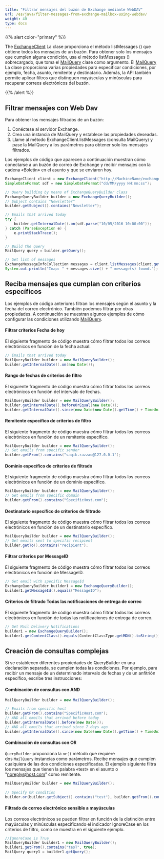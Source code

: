 ```yaml
---
title: "Filtrar mensajes del buzón de Exchange mediante WebDAV"
url: /es/java/filter-messages-from-exchange-mailbox-using-webdav/
weight: 40
type: docs
---
```


{{% alert color="primary" %}}

The [ExchangeClient](http://www.aspose.com/api/java/email/com.aspose.email/classes/ExchangeClient) La clase proporciona el método listMessages () que obtiene todos los mensajes de un buzón. Para obtener solo los mensajes que cumplen alguna condición, usa el método listMessages () sobrecargado, que toma el [MailQuery](http://www.aspose.com/api/java/email/com.aspose.email/classes/MailQuery) clase como argumento. El [MailQuery](http://www.aspose.com/api/java/email/com.aspose.email/classes/MailQuery) La clase proporciona varias propiedades para especificar condiciones, por ejemplo, fecha, asunto, remitente y destinatario. Además, la API también permite aplicar filtros que distinguen mayúsculas y minúsculas para recuperar correos electrónicos del buzón.

{{% /alert %}}
## **Filtrar mensajes con Web Dav**
Para obtener los mensajes filtrados de un buzón:

1. Conéctese al servidor Exchange.
1. Crea una instancia de MailQuery y establece las propiedades deseadas.
1. Llame al método ExchangeClient.listMessages (consulta MailQuery) y pase la MailQuery a los parámetros para obtener solo los mensajes filtrados.

Los ejemplos de código que aparecen a continuación muestran cómo conectarse a un buzón de correo de Exchange y recibir mensajes con la cadena «Boletín» en el asunto y que se enviaron hoy.


~~~Java
ExchangeClient client = new ExchangeClient("http://MachineName/exchange/Username", "username", "password", "domain");
SimpleDateFormat sdf = new SimpleDateFormat("dd/MM/yyyy HH:mm:ss");

// Query building by means of ExchangeQueryBuilder class
ExchangeQueryBuilder builder = new ExchangeQueryBuilder();
// Subject contains "Newsletter"
builder.getSubject().contains("Newsletter");

// Emails that arrived today
try {
	builder.getInternalDate().on(sdf.parse("10/05/2016 10:00:00"));
} catch (ParseException e) {
	e.printStackTrace();
}

// Build the query
MailQuery query = builder.getQuery();

// Get list of messages
ExchangeMessageInfoCollection messages = client.listMessages(client.getMailboxInfo().getInboxUri(), query, false);
System.out.println("Imap: " + messages.size() + " message(s) found.");
~~~
## **Reciba mensajes que cumplan con criterios específicos**
Los ejemplos de código anteriores filtran los mensajes según el asunto y la fecha del correo electrónico. También podemos filtrar por otras propiedades. A continuación se muestran algunos ejemplos de cómo configurar las condiciones utilizando [MailQuery](http://www.aspose.com/api/java/email/com.aspose.email/classes/MailQuery).
#### **Filtrar criterios Fecha de hoy**
El siguiente fragmento de código muestra cómo filtrar todos los correos electrónicos en función de la fecha actual.


~~~Java
// Emails that arrived today
MailQueryBuilder builder = new MailQueryBuilder();
builder.getInternalDate().on(new Date());
~~~
#### **Rango de fechas de criterios de filtro**
El siguiente fragmento de código muestra cómo filtrar todos los correos electrónicos en función del intervalo de fechas.


~~~Java
MailQueryBuilder builder = new MailQueryBuilder();
builder.getInternalDate().beforeOrEqual(new Date());
builder.getInternalDate().since(new Date(new Date().getTime() + TimeUnit.DAYS.toDays(1)));
~~~
#### **Remitente específico de criterios de filtro**
El siguiente fragmento de código muestra cómo filtrar todos los correos electrónicos en función de un remitente específico.


~~~Java
MailQueryBuilder builder = new MailQueryBuilder();
// Get emails from specific sender
builder.getFrom().contains("saqib.razzaq@127.0.0.1");
~~~
#### **Dominio específico de criterios de filtrado**
El siguiente fragmento de código muestra cómo filtrar todos los correos electrónicos en función de un dominio específico.


~~~Java
MailQueryBuilder builder = new MailQueryBuilder();
// Get emails from specific domain
builder.getFrom().contains("SpecificHost.com");
~~~
#### **Destinatario específico de criterios de filtrado**
El siguiente fragmento de código muestra cómo filtrar todos los correos electrónicos en función de un destinatario específico.


~~~Java
MailQueryBuilder builder = new MailQueryBuilder();
// Get emails sent to specific recipient
builder.getTo().contains("recipient");
~~~
#### **Filtrar criterios por MessageID**
El siguiente fragmento de código muestra cómo filtrar todos los correos electrónicos en función de MessageID.


~~~Java
// Get email with specific MessageId
ExchangeQueryBuilder builder1 = new ExchangeQueryBuilder();
builder1.getMessageId().equals("MessageID");
~~~
#### **Criterios de filtrado Todas las notificaciones de entrega de correo**
El siguiente fragmento de código muestra cómo filtrar todos los correos electrónicos en función de todas las notificaciones de entrega de correo.


~~~Java
// Get Mail Delivery Notifications
builder1 = new ExchangeQueryBuilder();
builder1.getContentClass().equals(ContentClassType.getMDN().toString());
~~~
## **Creación de consultas complejas**
Si se establecen diferentes propiedades de QueryBuilder en una declaración separada, se cumplen todas las condiciones. Por ejemplo, para recibir un mensaje de un determinado intervalo de fechas y de un anfitrión específico, escribe tres instrucciones:
#### **Combinación de consultas con AND**


~~~Java
MailQueryBuilder builder = new MailQueryBuilder();

// Emails from specific host
builder.getFrom().contains("SpecificHost.com");
// AND all emails that arrived before today
builder.getInternalDate().before(new Date());
// AND all emails that arrived since 7 days ago
builder.getInternalDate().since(new Date(new Date().getTime() + TimeUnit.DAYS.toDays(-7)));
~~~
#### **Combinación de consultas con OR**

`QueryBuilder` proporciona la `or()` método que requiere dos `MailQuery` instancias como parámetros. Recibe mensajes que cumplen cualquiera de las dos condiciones especificadas. El ejemplo siguiente filtra los mensajes que tienen la palabra «test» en el asunto o \"noreply@host.com\" como remitente.


~~~Java
MailQueryBuilder builder = new MailQueryBuilder();
		
// Specify OR condition
builder.or(builder.getSubject().contains("test"), builder.getFrom().contains("noreply@host.com"));
~~~
#### **Filtrado de correo electrónico sensible a mayúsculas**
Los correos electrónicos se pueden filtrar en función de la distinción entre mayúsculas y minúsculas especificando el indicador IgnoreCase en los criterios de filtro, como se muestra en el siguiente ejemplo.


~~~Java
//IgnoreCase is True
MailQueryBuilder builder1 = new MailQueryBuilder();
builder1.getFrom().contains("tesT", true);
MailQuery query1 = builder1.getQuery();
~~~
